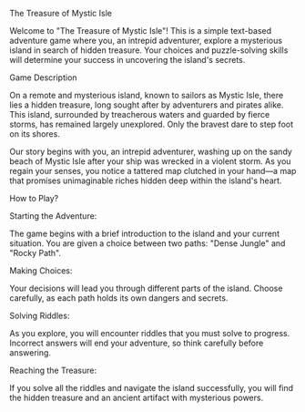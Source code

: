 The Treasure of Mystic Isle

Welcome to "The Treasure of Mystic Isle"! This is a simple text-based adventure game where you, an intrepid adventurer, explore a mysterious island in search of hidden treasure. Your choices and puzzle-solving skills will determine your success in uncovering the island's secrets.

Game Description

On a remote and mysterious island, known to sailors as Mystic Isle, there lies a hidden treasure, long sought after by adventurers and pirates alike. This island, surrounded by treacherous waters and guarded by fierce storms, has remained largely unexplored. Only the bravest dare to step foot on its shores.

Our story begins with you, an intrepid adventurer, washing up on the sandy beach of Mystic Isle after your ship was wrecked in a violent storm. As you regain your senses, you notice a tattered map clutched in your hand—a map that promises unimaginable riches hidden deep within the island's heart.

How to Play?

Starting the Adventure:

The game begins with a brief introduction to the island and your current situation.
You are given a choice between two paths: "Dense Jungle" and "Rocky Path".

Making Choices:

Your decisions will lead you through different parts of the island.
Choose carefully, as each path holds its own dangers and secrets.

Solving Riddles:

As you explore, you will encounter riddles that you must solve to progress.
Incorrect answers will end your adventure, so think carefully before answering.

Reaching the Treasure:

If you solve all the riddles and navigate the island successfully, you will find the hidden treasure and an ancient artifact with mysterious powers.
